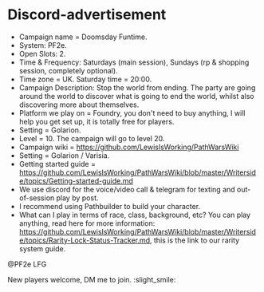 # Discord-advertisement

- Campaign name = Doomsday Funtime.
- System: PF2e.
- Open Slots: 2.
- Time & Frequency: Saturdays (main session), Sundays (rp & shopping session, completely optional).
- Time zone = UK. Saturday time = 20:00.
- Campaign Description: Stop the world from ending.
  The party are going around the world to discover what is going to end the world, whilst also discovering more about themselves.
- Platform we play on = Foundry, you don't need to buy anything, I will help you get set up, it is totally free for 
  players.
- Setting = Golarion.
- Level = 10. The campaign will go to level 20.
- Campaign wiki = https://github.com/LewisIsWorking/PathWarsWiki
- Setting = Golarion / Varisia.
- Getting started guide = https://github.com/LewisIsWorking/PathWarsWiki/blob/master/Writerside/topics/Getting-started-guide.md
- We use discord for the voice/video call & telegram for texting and out-of-session play by post.
- I recommend using Pathbuilder to build your character.
- What can I play in terms of race, class, background, etc?
  You can play anything, read here for more information: 
  https://github.com/LewisIsWorking/PathWarsWiki/blob/master/Writerside/topics/Rarity-Lock-Status-Tracker.md, this 
  is the link to our rarity system guide. 

@PF2e LFG

New players welcome, DM me to join.
:slight_smile:
